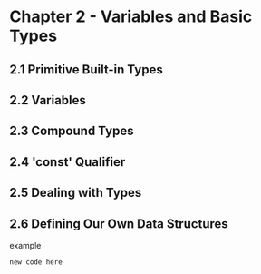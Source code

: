 # Chapter 2 - Variables and Basic Types

## 2.1 Primitive Built-in Types

## 2.2 Variables

## 2.3 Compound Types

## 2.4 'const' Qualifier

## 2.5 Dealing with Types

## 2.6 Defining Our Own Data Structures


example

`new code here`
